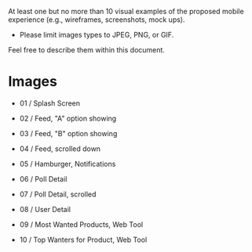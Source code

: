 At least one but no more than 10 visual examples of the proposed mobile
experience (e.g., wireframes, screenshots, mock ups).

-   Please limit images types to JPEG, PNG, or GIF.

Feel free to describe them within this document.



Images
======

-   01 / Splash Screen

-   02 / Feed, "A" option showing

-   03 / Feed, "B" option showing

-   04 / Feed, scrolled down

-   05 / Hamburger, Notifications

-   06 / Poll Detail

-   07 / Poll Detail, scrolled

-   08 / User Detail

-   09 / Most Wanted Products, Web Tool

-   10 / Top Wanters for Product, Web Tool


